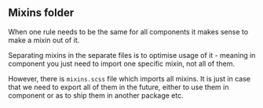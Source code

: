 
## Mixins folder

When one rule needs to be the same for all components it makes sense to make a mixin out of it.

Separating mixins in the separate files is to optimise usage of it - meaning in component you just need to import one specific mixin, not all of them.

However, there is `mixins.scss` file which imports all mixins. It is just in case that we need to export all of them in the future, either to use them in component or as to ship them in another package etc.